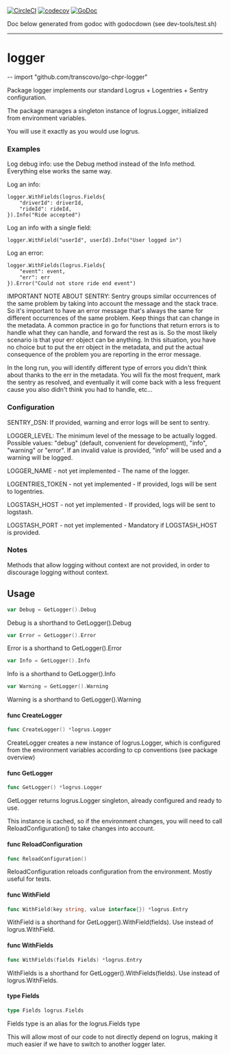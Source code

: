 [![CircleCI](https://circleci.com/gh/transcovo/go-chpr-logger.svg?style=shield)](https://circleci.com/gh/transcovo/go-chpr-logger)
[![codecov](https://codecov.io/gh/transcovo/go-chpr-logger/branch/master/graph/badge.svg)](https://codecov.io/gh/transcovo/go-chpr-logger)
[![GoDoc](https://godoc.org/github.com/transcovo/go-chpr-logger?status.svg)](https://godoc.org/github.com/transcovo/go-chpr-logger)

Doc below generated from godoc with godocdown (see dev-tools/test.sh)

--------------------
# logger
--
    import "github.com/transcovo/go-chpr-logger"

Package logger implements our standard Logrus + Logentries + Sentry
configuration.

The package manages a singleton instance of logrus.Logger, initialized from
environment variables.

You will use it exactly as you would use logrus.


### Examples

Log debug info: use the Debug method instead of the Info method. Everything else
works the same way.

Log an info:

    logger.WithFields(logrus.Fields{
    	"driverId": driverId,
    	"rideId": rideId,
    }).Info("Ride accepted")

Log an info with a single field:

    logger.WithField("userId", userId).Info("User logged in")

Log an error:

    logger.WithFields(logrus.Fields{
    	"event": event,
    	"err": err
    }).Error("Could not store ride end event")

IMPORTANT NOTE ABOUT SENTRY: Sentry groups similar occurrences of the same
problem by taking into account the message and the stack trace. So it's
important to have an error message that's always the same for different
occurrences of the same problem. Keep things that can change in the metadata. A
common practice in go for functions that return errors is to handle what they
can handle, and forward the rest as is. So the most likely scenario is that your
err object can be anything. In this situation, you have no choice but to put the
err object in the metadata, and put the actual consequence of the problem you
are reporting in the error message.

In the long run, you will identify different type of errors you didn't think
about thanks to the err in the metadata. You will fix the most frequent, mark
the sentry as resolved, and eventually it will come back with a less frequent
cause you also didn't think you had to handle, etc...


### Configuration

SENTRY_DSN: If provided, warning and error logs will be sent to sentry.

LOGGER_LEVEL: The minimum level of the message to be actually logged. Possible
values: "debug" (default, convenient for development), "info", "warning" or
"error". If an invalid value is provided, "info" will be used and a warning will
be logged.

LOGGER_NAME - not yet implemented - The name of the logger.

LOGENTRIES_TOKEN - not yet implemented - If provided, logs will be sent to
logentries.

LOGSTASH_HOST - not yet implemented - If provided, logs will be sent to
logstash.

LOGSTASH_PORT - not yet implemented - Mandatory if LOGSTASH_HOST is provided.


### Notes

Methods that allow logging without context are not provided, in order to
discourage logging without context.

## Usage

```go
var Debug = GetLogger().Debug
```
Debug is a shorthand to GetLogger().Debug

```go
var Error = GetLogger().Error
```
Error is a shorthand to GetLogger().Error

```go
var Info = GetLogger().Info
```
Info is a shorthand to GetLogger().Info

```go
var Warning = GetLogger().Warning
```
Warning is a shorthand to GetLogger().Warning

#### func  CreateLogger

```go
func CreateLogger() *logrus.Logger
```
CreateLogger creates a new instance of logrus.Logger, which is configured from
the environment variables according to cp conventions (see package overview)

#### func  GetLogger

```go
func GetLogger() *logrus.Logger
```
GetLogger returns logrus.Logger singleton, already configured and ready to use.

This instance is cached, so if the environment changes, you will need to call
ReloadConfiguration() to take changes into account.

#### func  ReloadConfiguration

```go
func ReloadConfiguration()
```
ReloadConfiguration reloads configuration from the environment. Mostly useful
for tests.

#### func  WithField

```go
func WithField(key string, value interface{}) *logrus.Entry
```
WithField is a shorthand for GetLogger().WithField(fields). Use instead of
logrus.WithField.

#### func  WithFields

```go
func WithFields(fields Fields) *logrus.Entry
```
WithFields is a shorthand for GetLogger().WithFields(fields). Use instead of
logrus.WithFields.

#### type Fields

```go
type Fields logrus.Fields
```

Fields type is an alias for the logrus.Fields type

This will allow most of our code to not directly depend on logrus, making it
much easier if we have to switch to another logger later.
